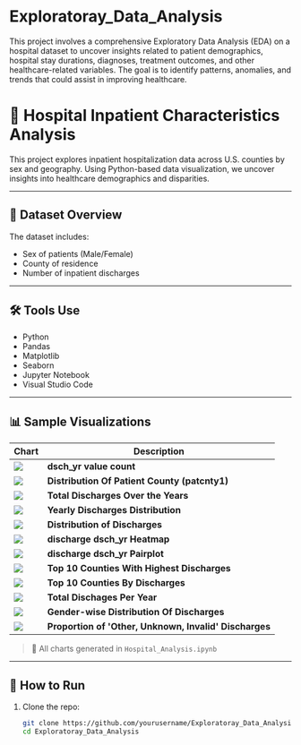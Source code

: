 # Exploratoray_Data_Analysis
This project involves a comprehensive Exploratory Data Analysis (EDA) on a hospital dataset to uncover insights related to patient demographics, hospital stay durations, diagnoses, treatment outcomes, and other healthcare-related variables. The goal is to identify patterns, anomalies, and trends that could assist in improving healthcare.

# 🏥 Hospital Inpatient Characteristics Analysis

This project explores inpatient hospitalization data across U.S. counties by sex and geography. Using Python-based data visualization, we uncover insights into healthcare demographics and disparities.

---

## 📁 Dataset Overview

The dataset includes:
- Sex of patients (Male/Female)
- County of residence
- Number of inpatient discharges

---

## 🛠️ Tools Use

- Python
- Pandas
- Matplotlib
- Seaborn
- Jupyter Notebook
- Visual Studio Code

---

## 📊 Sample Visualizations

| Chart | Description |
|-------|-------------|
| ![](output.png) | **dsch_yr value count** |
| ![](output1.png) | **Distribution Of Patient County (patcnty1)** |
| ![](output2.png) | **Total Discharges Over the Years** |
| ![](output3.png) | **Yearly Discharges Distribution** |
| ![](output4.png) | **Distribution of Discharges** |
| ![](output5.png) | **discharge dsch_yr Heatmap** |
| ![](output6.png) | **discharge dsch_yr Pairplot** |
| ![](output7.png) | **Top 10 Counties With Highest Discharges** |
| ![](output8.png) | **Top 10 Counties By Discharges** |
| ![](output9.png) | **Total Dischages Per Year** |
| ![](output10.png) | **Gender-wise Distribution Of Discharges** |
| ![](output11.png) | **Proportion of 'Other, Unknown, Invalid' Discharges** |

> 📌 All charts generated in `Hospital_Analysis.ipynb`

---

## 🚀 How to Run

1. Clone the repo:
   ```bash
   git clone https://github.com/yourusername/Exploratoray_Data_Analysis.git
   cd Exploratoray_Data_Analysis
